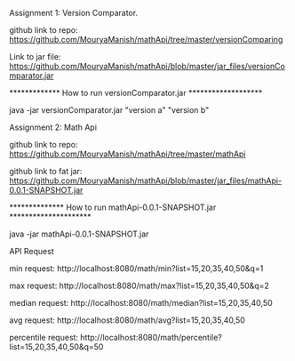 Assignment 1: Version Comparator.

github link to repo: https://github.com/MouryaManish/mathApi/tree/master/versionComparing

Link to jar file: https://github.com/MouryaManish/mathApi/blob/master/jar_files/versionComparator.jar


************* How to run versionComparator.jar *******************

java -jar versionComparator.jar "version a" "version b"





Assignment 2: Math Api

github link to repo: https://github.com/MouryaManish/mathApi/tree/master/mathApi

github link to fat jar: https://github.com/MouryaManish/mathApi/blob/master/jar_files/mathApi-0.0.1-SNAPSHOT.jar


************** How to run mathApi-0.0.1-SNAPSHOT.jar *********************

java -jar mathApi-0.0.1-SNAPSHOT.jar

API Request

min request: http://localhost:8080/math/min?list=15,20,35,40,50&q=1

max request: http://localhost:8080/math/max?list=15,20,35,40,50&q=2

median request: http://localhost:8080/math/median?list=15,20,35,40,50

avg request: http://localhost:8080/math/avg?list=15,20,35,40,50

percentile request: http://localhost:8080/math/percentile?list=15,20,35,40,50&q=50